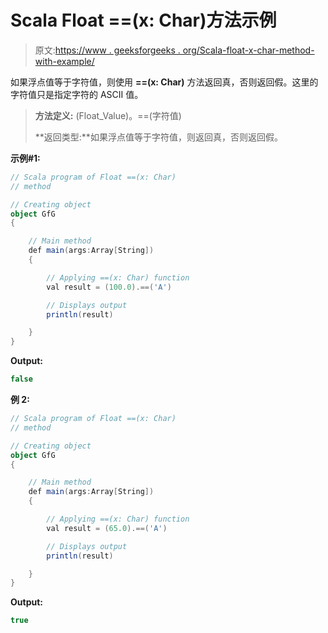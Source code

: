 # Scala Float ==(x: Char)方法示例

> 原文:[https://www . geeksforgeeks . org/Scala-float-x-char-method-with-example/](https://www.geeksforgeeks.org/scala-float-x-char-method-with-example/)

如果浮点值等于字符值，则使用 **==(x: Char)** 方法返回真，否则返回假。这里的字符值只是指定字符的 ASCII 值。

> **方法定义:** (Float_Value)。==(字符值)
> 
> **返回类型:**如果浮点值等于字符值，则返回真，否则返回假。

**示例#1:**

```scala
// Scala program of Float ==(x: Char)
// method

// Creating object
object GfG
{ 

    // Main method
    def main(args:Array[String])
    {

        // Applying ==(x: Char) function
        val result = (100.0).==('A')

        // Displays output
        println(result)

    }
} 
```

**Output:**

```scala
false

```

**例 2:**

```scala
// Scala program of Float ==(x: Char)
// method

// Creating object
object GfG
{ 

    // Main method
    def main(args:Array[String])
    {

        // Applying ==(x: Char) function
        val result = (65.0).==('A')

        // Displays output
        println(result)

    }
} 
```

**Output:**

```scala
true

```